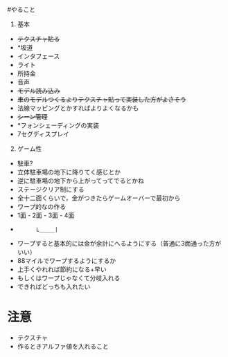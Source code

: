 #やること
1. 基本
- ~~テクスチャ貼る~~
- *坂道
- インタフェース
 - ライト
 - 所持金
- 音声
- ~~モデル読み込み~~
 - ~~車のモデルつくるよりテクスチャ貼って実装した方がよさそう~~
 - 法線マッピングとかすればよりよくなるかも
- ~~シーン管理~~
- *フォンシェーディングの実装
- 7セグディスプレイ

2. ゲーム性
- 駐車?
 - 立体駐車場の地下に降りてく感じとか
 - 逆に駐車場の地下から上がってってでるとかね
- ステージクリア制にする
 - 全十二面くらいで，金がつきたらゲームオーバーで最初から
 - ワープ的なの作る
 - 1面 - 2面 - 3面 - 4面
 -           L_____|
 - ワープすると基本的には金が余計にへるようにする（普通に3面通った方がいい）
 - 88マイルでワープするようにするか
 - 上手くやれれば節約になる+早い
 - もしくはワープじゃなくて分岐入れる 
  - できればどっちも入れたい
# 注意
- テクスチャ
 - 作るときアルファ値を入れること